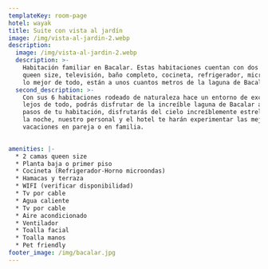 ```yaml
---
templateKey: room-page
hotel: wayak
title: Suite con vista al jardín
image: /img/vista-al-jardin-2.webp
description:
  image: /img/vista-al-jardin-2.webp
  description: >-
    Habitación familiar en Bacalar. Estas habitaciones cuentan con dos camas
    queen size, televisión, baño completo, cocineta, refrigerador, microondas y
    lo mejor de todo, están a unos cuantos metros de la laguna de Bacalar.
  second_description: >-
    Con sus 6 habitaciones rodeado de naturaleza hace un entorno de exclusividad
    lejos de todo, podrás disfrutar de la increíble laguna de Bacalar a unos
    pasos de tu habitación, disfrutarás del cielo increíblemente estrellado por
    la noche, nuestro personal y el hotel te harán experimentar las mejores
    vacaciones en pareja o en familia.

     
amenities: |-
  * 2 camas queen size
  * Planta baja o primer piso
  * Cocineta (Refrigerador-Horno microondas)
  * Hamacas y terraza
  * WIFI (verificar disponibilidad)
  * Tv por cable
  * Agua caliente
  * Tv por cable
  * Aire acondicionado
  * Ventilador
  * Toalla facial
  * Toalla manos
  * Pet friendly
footer_image: /img/bacalar.jpg
---
```



